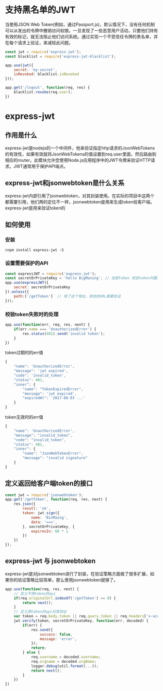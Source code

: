 # 支持黑名单的JWT
当使用JSON Web Token(例如，通过Passport.js)，默认情况下，没有任何机制可以从发出的令牌中撤销访问权限。一旦发现了一些恶意用户活动，只要他们持有有效的标记，就无法阻止他们访问系统。通过实现一个不受信任令牌的黑名单，并在每个请求上验证，来减轻此问题。

```js
const jwt = require('express-jwt');
const blacklist = require('express-jwt-blacklist');

app.use(jwt({
	secret: 'my-secret',
	isRevoked: blacklist.isRevoked
}));

app.get('/logout', function(req, res) {
	blacklist.revoke(req.user);
})
```

# express-jwt
## 作用是什么
express-jwt是nodejs的一个中间件，他来验证指定http请求的JsonWebTokens的有效性，如果有效就将JsonWebTokens的值设置到req.user里面，然后路由到相应的router。此模块允许您使用Node.js应用程序中的JWT令牌来验证HTTP请求。JWT通常用于保护API端点。

## express-jwt和jsonwebtoken是什么关系
express-jwt内部引用了jsonwebtoken，对其封装使用。在实际的项目中这两个都需要引用，他们两的定位不一样，jsonwebtoken是用来生成token给客户端，express-jwt是用来验证token的

## 如何使用
### 安装
`cnpm install express-jwt -S`

### 设置需要保护的API
```js
const expressJWT = require('express-jwt');
const secretOrPrivateKey = 'hello BigManing'; // 加密token 校验token时要用
app.use(expressJWT({
	secret: secretOrPrivateKey
}).unless({
	path:['/getToken']  // 除了这个地址，其他的URL都要验证
}));
```

### 校验token失败时的处理
```js
app.use(function(err, req, res, next) {
	if(err.name === 'UnauthorizedError') {
		res.status(401).send('invalid token');
	}
})
```

token过期时的err值
```js
{
	"name": 'UnauthorizedError',
	"message": 'jwt expired',
	"code": 'invalid_token',
	"status": 401,
	"inner": {
		"name": "TokenExpiredError",
		"message": 'jwt expired',
		"expiredAt": '2017-08-03 ...'
	}
}
```

token无效时的err值
```js
{
	"name": 'UnauthorizedError',
	"message": "invalid_token",
	"code": "invalid_token",
	"status": 401,
	"inner": {
		"name": "JsonWebTokenError",
		"message": "invalid signature"
	}
}
```

## 定义返回给客户端token的接口
```js
const jwt = require('jsonwebtoken');
app.get('/getToken', function(req, res, next) {
	res.json({
		resutl: 'ok',
		token: jwt.sign({
			name: 'BinMaing',
			data: '===',
		}, secretOrPrivateKey, {
			expiresIn: 60 * 1
		})
	})
});
```

## express-jwt 与 jsonwebtoken
express-jwt是对jsonwebtoken进行了封装，在验证策略方面做了很多扩展，如果你的验证策略比较简单，那么使用jsonwebtoken就够了。

```js
app.use(function(req, res, next) {
	// 定义不用token的api
	if(req.originalUrl.indexOf('/getToken') >= 0) {
		return next();
	}
	// 定义用token的api对其验证
	var token = req.body.token || req.query.token || req.headers['x-access-token'];
	jwt.verify(token, secretOrPrivateKey, function(err, decoded) {
		if(err) {
			res.send({
				success: false,
				message: 'error',
			});
			return;
		} else {
			req.username = decoded.username;
			req.orgname = decoded.orgName;
			logger.debug(util.format(...));
			return next();
		}
	})
})